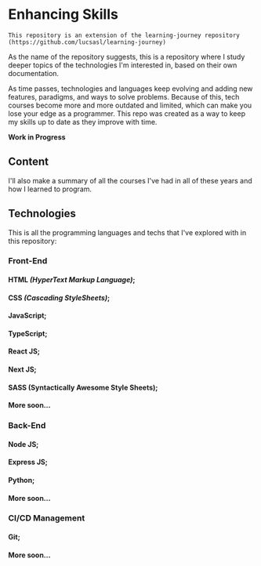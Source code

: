 # Enhancing Skills

`This repository is an extension of the learning-journey repository (https://github.com/lucsasl/learning-journey)`

As the name of the repository suggests, this is a repository where I study deeper topics of the technologies I'm interested in, based on their own documentation.

As time passes, technologies and languages keep evolving and adding new features, paradigms, and ways to solve problems. Because of this, tech courses become more and more outdated and limited, which can make you lose your edge as a programmer. This repo was created as a way to keep my skills up to date as they improve with time.

**Work in Progress**

## Content

I'll also make a summary of all the courses I've had in all of these years and how I learned to program.

## Technologies

This is all the programming languages and techs that I've explored with in this repository:

### Front-End

#### HTML *(HyperText Markup Language)*;
#### CSS *(Cascading StyleSheets)*;
#### JavaScript;
#### TypeScript;
#### React JS;
#### Next JS;
#### SASS (Syntactically Awesome Style Sheets);
#### More soon...

### Back-End

#### Node JS;
#### Express JS;
#### Python;
#### More soon...

### CI/CD Management

#### Git;
#### More soon...